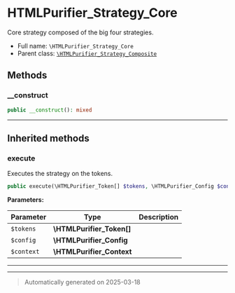 
# HTMLPurifier_Strategy_Core

Core strategy composed of the big four strategies.



* Full name: `\HTMLPurifier_Strategy_Core`
* Parent class: [`\HTMLPurifier_Strategy_Composite`](./HTMLPurifier_Strategy_Composite.md)




## Methods


### __construct



```php
public __construct(): mixed
```












***


## Inherited methods


### execute

Executes the strategy on the tokens.

```php
public execute(\HTMLPurifier_Token[] $tokens, \HTMLPurifier_Config $config, \HTMLPurifier_Context $context): \HTMLPurifier_Token[]
```








**Parameters:**

| Parameter | Type | Description |
|-----------|------|-------------|
| `$tokens` | **\HTMLPurifier_Token[]** |  |
| `$config` | **\HTMLPurifier_Config** |  |
| `$context` | **\HTMLPurifier_Context** |  |





***


***
> Automatically generated on 2025-03-18
